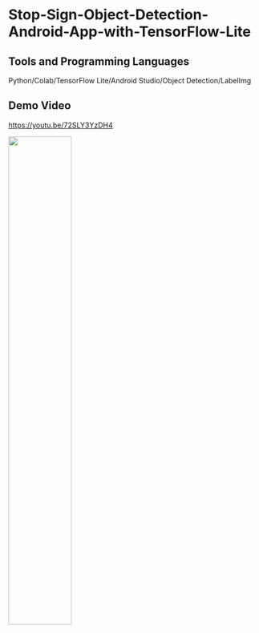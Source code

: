 # Stop-Sign-Object-Detection-Android-App-with-TensorFlow-Lite

## Tools and Programming Languages

Python/Colab/TensorFlow Lite/Android Studio/Object Detection/LabelImg

## Demo Video

https://youtu.be/72SLY3YzDH4

[<img src="https://i.ytimg.com/vi/Hc79sDi3f0U/maxresdefault.jpg" width="50%">](https://youtu.be/72SLY3YzDH4 "Now in Android: 55")

